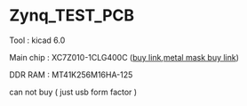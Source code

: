 # Zynq_TEST_PCB

Tool : kicad 6.0

Main chip : XC7Z010-1CLG400C ([buy link](https://ko.aliexpress.com/item/4000052820744.html?gatewayAdapt=glo2kor&spm=a2g0o.order_list.0.0.21ef140fnMWK8L),[metal mask buy link](https://ko.aliexpress.com/item/1005003821741873.html?gatewayAdapt=glo2kor&spm=a2g0o.order_list.0.0.21ef140fnMWK8L))

DDR RAM : MT41K256M16HA-125

can not buy ( just usb form factor )
